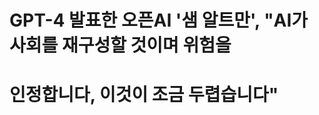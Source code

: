 GPT-4 발표한 오픈AI '샘 알트만', "AI가 사회를 재구성할 것이며 위험을
====================================================================
인정합니다, 이것이 조금 두렵습니다"
===================================
